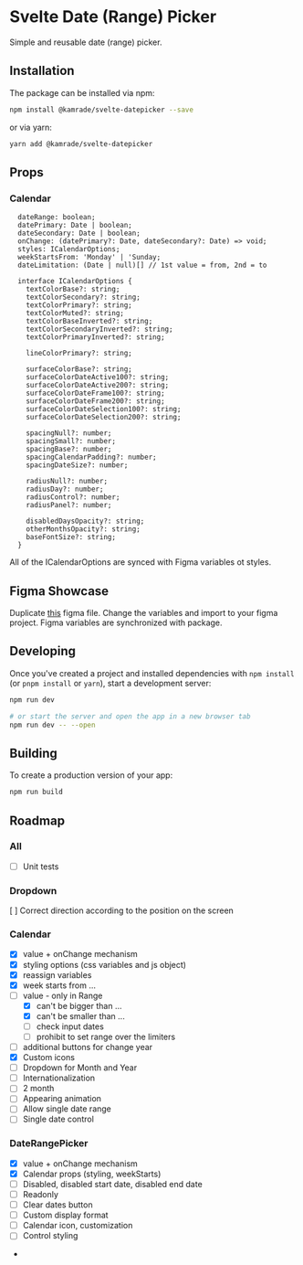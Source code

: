 # Svelte Date (Range) Picker

Simple and reusable date (range) picker.

## Installation

The package can be installed via npm:

```bash
npm install @kamrade/svelte-datepicker --save
```

or via yarn:

```bash
yarn add @kamrade/svelte-datepicker
```

## Props

### Calendar

```
  dateRange: boolean;
  datePrimary: Date | boolean;
  dateSecondary: Date | boolean;
  onChange: (datePrimary?: Date, dateSecondary?: Date) => void;
  styles: ICalendarOptions;
  weekStartsFrom: 'Monday' | 'Sunday;
  dateLimitation: (Date | null)[] // 1st value = from, 2nd = to

  interface ICalendarOptions {
    textColorBase?: string;
    textColorSecondary?: string;
    textColorPrimary?: string;
    textColorMuted?: string;
    textColorBaseInverted?: string;
    textColorSecondaryInverted?: string;
    textColorPrimaryInverted?: string;

    lineColorPrimary?: string;

    surfaceColorBase?: string;
    surfaceColorDateActive100?: string;
    surfaceColorDateActive200?: string;
    surfaceColorDateFrame100?: string;
    surfaceColorDateFrame200?: string;
    surfaceColorDateSelection100?: string;
    surfaceColorDateSelection200?: string;

    spacingNull?: number;
    spacingSmall?: number;
    spacingBase?: number;
    spacingCalendarPadding?: number;
    spacingDateSize?: number;

    radiusNull?: number;
    radiusDay?: number;
    radiusControl?: number;
    radiusPanel?: number;

    disabledDaysOpacity?: string;
    otherMonthsOpacity?: string;
    baseFontSize?: string;
  }
```

All of the ICalendarOptions are synced with Figma variables ot styles.

## Figma Showcase

Duplicate [this](https://www.figma.com/file/4uDj3R8A2r9vXdIlkkveXl/Calendar?type=design&node-id=4%3A246&mode=design&t=vOZH9iLHEahf1MgX-1)
figma file. Change the variables and import to your figma project. Figma variables are synchronized with package.

## Developing

Once you've created a project and installed dependencies with `npm install` (or `pnpm install` or `yarn`), start a development server:

```bash
npm run dev

# or start the server and open the app in a new browser tab
npm run dev -- --open
```

## Building

To create a production version of your app:

```bash
npm run build
```

## Roadmap

### All

- [ ] Unit tests

### Dropdown

[ ] Correct direction according to the position on the screen

### Calendar

- [x] value + onChange mechanism
- [x] styling options (css variables and js object)
- [x] reassign variables
- [x] week starts from ...
- [ ] value - only in Range
  - [x] can't be bigger than ...
  - [x] can't be smaller than ...
  - [ ] check input dates
  - [ ] prohibit to set range over the limiters
- [ ] additional buttons for change year
- [x] Custom icons
- [ ] Dropdown for Month and Year
- [ ] Internationalization
- [ ] 2 month
- [ ] Appearing animation
- [ ] Allow single date range
- [ ] Single date control

### DateRangePicker

- [x] value + onChange mechanism
- [x] Calendar props (styling, weekStarts)
- [ ] Disabled, disabled start date, disabled end date
- [ ] Readonly
- [ ] Clear dates button
- [ ] Custom display format
- [ ] Calendar icon, customization
- [ ] Control styling
-
